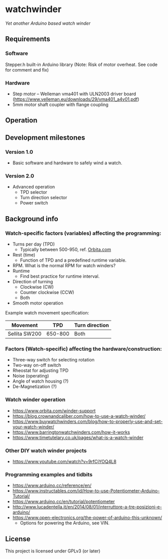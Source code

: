 # watchwinder
*Yet another Arduino based watch winder*

## Requirements

### Software
Stepper.h built-in Arduino library (Note: Risk of motor overheat. See code for comment and fix)

### Hardware
- Step motor – Welleman vma401 with ULN2003 driver board (https://www.velleman.eu/downloads/29/vma401_a4v01.pdf)
- 5mm motor shaft coupler with flange coupling

## Operation

## Development milestones
### Version 1.0
- Basic software and hardware to safely wind a watch.

### Version 2.0
- Advanced operation
  - TPD selector
  - Turn direction selector
  - Power switch

## Background info
### Watch-specific factors (variables) affecting the programming:
- Turns per day (TPD)
  - Typically between 500-950, ref. [Orbita.com](https://www.orbita.com/winder-support)
- Rest (time)
  - Function of TPD and a predefined runtime variable.
- RPM. What is the normal RPM for watch winders?
- Runtime
   - Find best practice for runtime interval.
- Direction of turning
  - Clockwise (CW)
  - Counter clockwise (CCW)
  - Both
- Smooth motor operation

Example watch movement specification:

| Movement | TPD | Turn direction |
| ---      | --- | ---            |
| Sellita SW200 | 650-800 | Both |

### Factors (Watch-specific) affecting the hardware/construction:
- Three-way switch for selecting rotation
- Two-way on-off switch
- Rheostat for adjusting TPD
- Noise (operating)
- Angle of watch housing (?)
- De-Magnetization (?)

### Watch winder operation
- https://www.orbita.com/winder-support
- https://blog.crownandcaliber.com/how-to-use-a-watch-winder/
- https://www.buywatchwinders.com/blog/how-to-properly-use-and-set-your-watch-winder/
- https://www.barringtonwatchwinders.com/how-it-works
- https://www.timetutelary.co.uk/pages/what-is-a-watch-winder

### Other DIY watch winder projects
- https://www.youtube.com/watch?v=9rfCjYOQ4L8

### Programming examples and tidbits
- https://www.arduino.cc/reference/en/
- https://www.instructables.com/id/How-to-use-Potentiometer-Arduino-Tutorial/
- https://www.arduino.cc/en/tutorial/potentiometer
- http://www.lucadentella.it/en/2014/08/01/interruttore-a-tre-posizioni-e-arduino/
- https://www.open-electronics.org/the-power-of-arduino-this-unknown/
  - Options for powering the Arduino, see VIN.
## License
This project is licensed under GPLv3 (or later)
